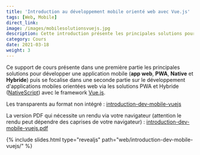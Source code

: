 ```yaml
---
title: 'Introduction au développement mobile orienté web avec Vue.js'
tags: [Web, Mobile]
direct_link:
image: /images/mobilesolutionsvuejs.jpg
description: Cette introduction présente les principales solutions pour développer une application mobile et se focalise ensuite sur le développement d'application mobile via les solutions PWA et NativeScript en utilisant Vue.js.
category: Cours
date: 2021-03-18
weight: 3
---
```


Ce support de cours présente dans une première partie les principales solutions pour développer une application mobile (**app web**, **PWA**, **Native** et **Hybride**) puis se focalise dans une seconde partie sur le développement d'applications mobiles orientées web via les solutions PWA et Hybride ([NativeScript](https://nativescript-vue.org/)) avec le framework <a target="_blank" href="https://vuejs.org/">Vue.js</a>.

Les transparents au format non intégré : [introduction-dev-mobile-vuejs](/slides/web/introduction-dev-mobile-vuejs)

La version PDF qui nécessite un rendu via votre navigateur (attention le rendu peut dépendre des caprises de votre navigateur) : <a target="_blank" href="/slides/web/introduction-dev-mobile-vuejs?print-pdf">introduction-dev-mobile-vuejs.pdf</a>

{% include slides.html type="revealjs" path="web/introduction-dev-mobile-vuejs/" %}
